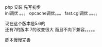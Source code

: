 php 安装   先写初步  
ini调优 。。。
opcache调优。。。
fast.cgi调优 。。。。  

现在这个版本是5.6的  
还有7的版本  7的改变很大  而且不向下兼容。。。。。

脚本慢慢完善   
